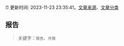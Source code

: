 :alarm_clock: 更新时间: 2023-11-23 23:35:41。[文章来源](/README.md)、[文章分类](/TAGS.md)

## 报告


> 关键字：`报告`、`月报`




